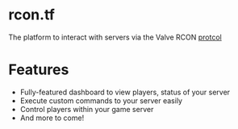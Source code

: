 # rcon.tf
The platform to interact with servers via the Valve RCON [protcol](https://developer.valvesoftware.com/wiki/Source_RCON_Protocol)

# Features
- Fully-featured dashboard to view players, status of your server
- Execute custom commands to your server easily
- Control players within your game server
- And more to come!
